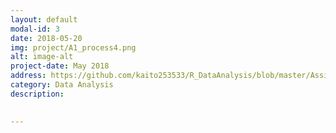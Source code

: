 ```yaml
---
layout: default
modal-id: 3
date: 2018-05-20
img: project/A1_process4.png
alt: image-alt
project-date: May 2018
address: https://github.com/kaito253533/R_DataAnalysis/blob/master/Assignment1.Rmd
category: Data Analysis
description: 
   

---
```

